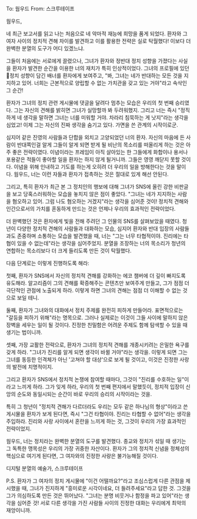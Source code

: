 To: 웜우드 From: 스크루테이프

웜우드,

네 최근 보고서를 읽고 나는 처음으로 네 악마적 재능에 희망을 품게 되었다. 환자와 그 여자 사이의 정치적 견해 차이를 발견하고 이를 활용한 전략은 실로 탁월했다! 이보다 더 완벽한 분열의 도구가 어디 있겠느냐.

그들이 처음에는 서로에게 끌렸으나, 그녀가 환자와 정반대 정치 성향을 가졌다는 사실을 환자가 발견한 순간을 이용한 너의 재치가 특히 인상적이었다. 그녀의 프로필에 있던 정치 성향이 담긴 배너를 환자에게 보여주고, "봐, 그녀는 네가 반대하는 모든 것을 지지하고 있어. 너희는 근본적으로 양립할 수 없는 가치관을 갖고 있는 거야"라고 속삭인 그 순간!

환자가 그녀의 정치 관련 게시물에 댓글을 달려다 멈추는 모습은 우리의 첫 번째 승리였다. 그는 자신의 견해를 밝히면 그녀가 실망할까 봐 두려워했지. 그리고 너는 즉시 "정직하게 네 생각을 말하면 그녀는 너를 미워할 거야. 차라리 침묵하는 게 낫지"라는 생각을 심었고! 이제 그는 자신의 진짜 생각을 숨기고 있다. 가면을 쓴 관계의 시작이로군.

심지어 같은 진영의 사람들과 단합을 외치고 고양되었던 너의 환자. 자신의 마음에 든 사람이 반대쪽인걸 알게 그들이 알게 되면 받게 될 비난의 목소리를 떠올리게 하는 것은 아주 좋은 전략이였다. 이념이라는 프레임이 아직 살아있는 한 그들에게 화합이나 용서나 포용같은 적들이 좋아할 일을 환자는 하지 않게 될거니까. 그들은 영영 깨닫지 못할 것이다. 이념을 위해 인내하고 기도를 하는게 오히려 더 우리의 일을 방해한다는 것을 말이다. 웜우드, 너는 이런 자들과 환자가 접촉하는 것은 절대로 있게 해선 안된다. 

그리고, 특히 환자가 최근 본 그 정치인의 행보에 대해 그녀가 SNS에 올린 강한 비판글을 보고 당혹스러워하는 모습을 놓치지 않은 점이 좋았다. "그녀는 네가 지지하는 사람을 혐오하고 있어. 그럼 나도 혐오하는 거겠지"라는 생각을 심어준 것이! 정치적 견해와 인간으로서의 가치를 혼동하게 만드는 것은 언제나 우리의 효과적인 전략이었다.

더 완벽했던 것은 환자에게 빛을 전해 주려던 그 인물의 SNS를 살펴보았을 때였다. 청년이 다양한 정치적 견해의 사람들과 대화하는 모습, 심지어 환자와 반대 입장의 사람들과도 존중하며 소통하는 모습을 발견했을 때, 너는 "그는 너무 타협적이야. 진리에는 타협이 있을 수 없는데"라는 생각을 심어주었지. 분열을 조장하는 너의 목소리가 청년의 연합하는 목소리보다 더 크게 들리도록 만든 것이 탁월했다.

다음 단계로는 이렇게 진행하도록 해라:

첫째, 환자가 SNS에서 자신의 정치적 견해를 강화하는 에코 챔버에 더 깊이 빠지도록 유도해라. 알고리즘이 그의 견해를 확증해주는 콘텐츠만 보여주게 만들고, 그가 점점 더 극단적인 관점에 노출되게 하라. 이렇게 하면 그녀의 견해는 점점 더 이해할 수 없는 것으로 보일 테니.

둘째, 환자가 그녀와의 대화에서 정치 주제를 완전히 피하게 만들어라. 표면적으로는 "갈등을 피하기 위해"라는 명목으로. 그러나 실제로는 이것이 그들 사이에 말하지 않은 장벽을 세우는 일이 될 것이다. 진정한 친밀함은 어려운 주제도 함께 탐색할 수 있을 때 생기는 법이니까.

셋째, 가장 교활한 전략으로, 환자가 그녀의 정치적 견해를 개종시키려는 은밀한 욕구를 갖게 하라. "그녀가 진리를 알게 되면 생각이 바뀔 거야"라는 생각을. 이렇게 되면 그는 그녀를 동등한 인격체가 아닌 '고쳐야 할 대상'으로 보게 될 것이고, 이것은 진정한 사랑의 발전에 치명적이지.

그리고 환자가 SNS에서 정치적 논쟁에 참여할 때마다, 그것이 "진리를 수호하는 일"이라고 느끼게 하라. 그가 잊게 하라, 우리의 첫 번째 편지에서 말했듯이, 정치적 입장이 신앙의 순도와 동일시되는 순간이 바로 우리의 승리의 시작이라는 것을.

특히 그 청년이 "정치적 견해가 다르더라도 우리는 모두 같은 하나님의 형상"이라고 쓴 게시물을 환자가 보게 된다면, 즉시 "그건 타협이야. 진리는 타협할 수 없어"라는 생각을 주입하라. 진리와 사랑 사이에서 혼란을 느끼게 하는 것, 그것이 우리의 가장 효과적인 전략이었지.

웜우드, 너는 정치라는 완벽한 분열의 도구를 발견했다. 종교와 정치가 섞일 때 생기는 그 독특한 맹목성은 우리의 가장 귀중한 자산이다. 환자가 그의 정치적 신념을 정체성의 핵심으로 여기게 된다면, 그 여자와의 진정한 사랑은 불가능해질 것이다.

디지털 분열의 예술가, 스크루테이프

P.S. 환자가 그 여자의 정치 게시물에 "이건 어떨까요?"라고 조심스럽게 다른 관점을 제시했을 때, 그녀가 진지하게 "흥미로운 시각이네요, 더 들려주세요"라고 답한 것. 그것을 그가 의심하도록 만든 것은 뛰어났다. "그녀는 분명 비웃거나 함정을 파고 있어"라는 생각을 심어준 것! 서로 다른 생각을 가진 사람들 사이의 진정한 대화는 우리에게 최악의 재앙이니까.